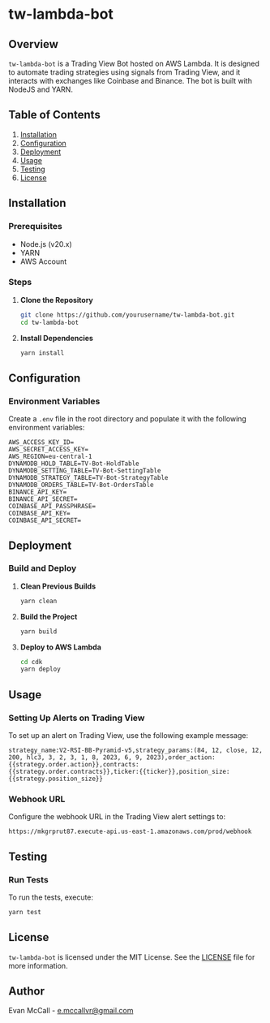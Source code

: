 # tw-lambda-bot

## Overview
`tw-lambda-bot` is a Trading View Bot hosted on AWS Lambda. It is designed to automate trading strategies using signals from Trading View, and it interacts with exchanges like Coinbase and Binance. The bot is built with NodeJS and YARN.

## Table of Contents
1. [Installation](#installation)
2. [Configuration](#configuration)
3. [Deployment](#deployment)
4. [Usage](#usage)
5. [Testing](#testing)
6. [License](#license)

## Installation

### Prerequisites
- Node.js (v20.x)
- YARN
- AWS Account

### Steps
1. **Clone the Repository**
    ```sh
    git clone https://github.com/yourusername/tw-lambda-bot.git
    cd tw-lambda-bot
    ```

2. **Install Dependencies**
    ```sh
    yarn install
    ```

## Configuration

### Environment Variables
Create a `.env` file in the root directory and populate it with the following environment variables:
```
AWS_ACCESS_KEY_ID=
AWS_SECRET_ACCESS_KEY=
AWS_REGION=eu-central-1
DYNAMODB_HOLD_TABLE=TV-Bot-HoldTable
DYNAMODB_SETTING_TABLE=TV-Bot-SettingTable
DYNAMODB_STRATEGY_TABLE=TV-Bot-StrategyTable
DYNAMODB_ORDERS_TABLE=TV-Bot-OrdersTable
BINANCE_API_KEY=
BINANCE_API_SECRET=
COINBASE_API_PASSPHRASE=
COINBASE_API_KEY=
COINBASE_API_SECRET=
```

## Deployment

### Build and Deploy
1. **Clean Previous Builds**
    ```sh
    yarn clean
    ```

2. **Build the Project**
    ```sh
    yarn build
    ```

3. **Deploy to AWS Lambda**
    ```sh
    cd cdk
    yarn deploy
    ```

## Usage

### Setting Up Alerts on Trading View
To set up an alert on Trading View, use the following example message:
```
strategy_name:V2-RSI-BB-Pyramid-v5,strategy_params:(84, 12, close, 12, 200, hlc3, 3, 2, 3, 1, 8, 2023, 6, 9, 2023),order_action:{{strategy.order.action}},contracts:{{strategy.order.contracts}},ticker:{{ticker}},position_size:{{strategy.position_size}}
```

### Webhook URL
Configure the webhook URL in the Trading View alert settings to:
```
https://mkgrprut87.execute-api.us-east-1.amazonaws.com/prod/webhook
```

## Testing

### Run Tests
To run the tests, execute:
```sh
yarn test
```

## License
`tw-lambda-bot` is licensed under the MIT License. See the [LICENSE](LICENSE) file for more information.

## Author
Evan McCall - [e.mccallvr@gmail.com](mailto:e.mccallvr@gmail.com)